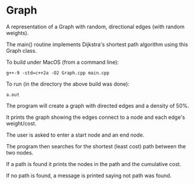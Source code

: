 # Graph
A representation of a Graph with random, directional edges (with random weights).

The main() routine implements Dijkstra's shortest path algorithm using this Graph class.

To build under MacOS (from a command line):

    g++-9 -std=c++2a -O2 Graph.cpp main.cpp

To run (in the directory the above build was done):

    a.out

The program will create a graph with directed edges and a density of 50%.

It prints the graph showing the edges connect to a node and each edge's weight/cost.

The user is asked to enter a start node and an end node.

The program then searches for the shortest (least cost) path between the two nodes.

If a path is found it prints the nodes in the path and the cumulative cost.

If no path is found, a message is printed saying not path was found.
